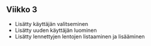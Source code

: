## Viikko 3

- Lisätty käyttäjän valitseminen
- Lisätty uuden käyttäjän luominen
- Lisätty lennettyjen lentojen listaaminen ja lisääminen
